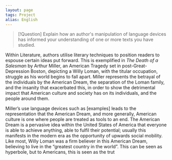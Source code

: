 ```yaml
---
layout: page
tags: Project 
alias: English
---
```


> [!Question] 
> Explain how an author's manipulation of language devices has informed your understanding of one or more texts you have studied.

Within Literature, authors utilise literary techniques to position readers to espouse certain ideas put forward. This is exemplified in *The Death of a Salesman* by Arthur Miller, an American Tragedy set in post-Great-Depression Boston, depicting a Willy Loman, with the titular occupation, struggle as his world begins to fall apart. Miller represents the betrayal of the individuals by the American Dream, the separation of the Loman family, and the insanity that exacerbated this, in order to show the detrimental impact that American culture and society has on its individuals, and the people around them.

Miller’s use language devices such as [examples] leads to the representation that the American Dream, and more generally, American culture is one where people are treated as tools to an end. The American Dream is a pervasive idea within the United States of America that everyone is able to achieve anything, able to fulfil their potential; usually this manifests in the modern era as the opportunity of upwards social mobility. Like most, Willy Loman was a firm believer in this American Dream, believing to live in the “greatest country in the world”. This can be seen as hyperbole, but to Americans, this is seen as the trut